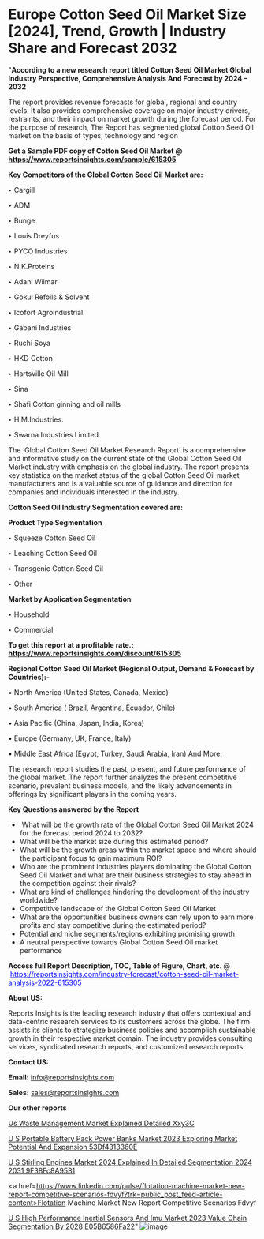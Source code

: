 # Europe Cotton Seed Oil Market Size [2024], Trend, Growth | Industry Share and Forecast 2032

"<strong>According to a new research report titled Cotton Seed Oil Market Global Industry Perspective, Comprehensive Analysis And Forecast by 2024 – 2032</strong>

The report provides revenue forecasts for global, regional and country levels. It also provides comprehensive coverage on major industry drivers, restraints, and their impact on market growth during the forecast period. For the purpose of research, The Report has segmented global Cotton Seed Oil market on the basis of types, technology and region

<strong>Get a Sample PDF copy of Cotton Seed Oil Market </strong><strong>@<a href=https://www.reportsinsights.com/sample/615305 style=color:#0000ff;> https://www.reportsinsights.com/sample/615305</a></strong></font>

<strong>Key Competitors of the Global Cotton Seed Oil Market are:</strong>

‣ Cargill

‣ ADM

‣ Bunge

‣ Louis Dreyfus

‣ PYCO Industries

‣ N.K.Proteins

‣ Adani Wilmar

‣ Gokul Refoils & Solvent

‣ Icofort Agroindustrial

‣ Gabani Industries

‣ Ruchi Soya

‣ HKD Cotton

‣ Hartsville Oil Mill

‣ Sina

‣ Shafi Cotton ginning and oil mills

‣ H.M.Industries.

‣ Swarna Industries Limited

The ‘Global Cotton Seed Oil Market Research Report’ is a comprehensive and informative study on the current state of the Global Cotton Seed Oil Market industry with emphasis on the global industry. The report presents key statistics on the market status of the global Cotton Seed Oil market manufacturers and is a valuable source of guidance and direction for companies and individuals interested in the industry.

<strong>Cotton Seed Oil Industry Segmentation covered are:</strong>

<strong>Product Type Segmentation</strong>

‣ Squeeze Cotton Seed Oil

‣ Leaching Cotton Seed Oil

‣ Transgenic Cotton Seed Oil

‣ Other

<strong>Market by Application Segmentation</strong>

‣ Household

‣ Commercial

<strong>To get this report at a profitable rate.: <a href=https://www.reportsinsights.com/discount/615305 style=color:#0000ff;>https://www.reportsinsights.com/discount/615305</a></strong></font>

<strong>Regional Cotton Seed Oil Market (Regional Output, Demand &amp; Forecast by Countries):-</strong>

• North America (United States, Canada, Mexico)

• South America ( Brazil, Argentina, Ecuador, Chile)

• Asia Pacific (China, Japan, India, Korea)

• Europe (Germany, UK, France, Italy)

• Middle East Africa (Egypt, Turkey, Saudi Arabia, Iran) And More.

The research report studies the past, present, and future performance of the global market. The report further analyzes the present competitive scenario, prevalent business models, and the likely advancements in offerings by significant players in the coming years.

<strong>Key Questions answered by the Report</strong>
<ul>
  <li> What will be the growth rate of the Global Cotton Seed Oil Market 2024 for the forecast period 2024 to 2032?</li>
  <li>What will be the market size during this estimated period?</li>
  <li>What will be the growth areas within the market space and where should the participant focus to gain maximum ROI?</li>
  <li>Who are the prominent industries players dominating the Global Cotton Seed Oil Market and what are their business strategies to stay ahead in the competition against their rivals?</li>
  <li>What are kind of challenges hindering the development of the industry worldwide?</li>
  <li>Competitive landscape of the Global Cotton Seed Oil Market</li>
  <li>What are the opportunities business owners can rely upon to earn more profits and stay competitive during the estimated period?</li>
  <li>Potential and niche segments/regions exhibiting promising growth</li>
  <li>A neutral perspective towards Global Cotton Seed Oil market performance</li>
</ul>
<strong>Access full Report Description, TOC, Table of Figure, Chart, etc. </strong>@  <a href=https://reportsinsights.com/industry-forecast/cotton-seed-oil-market-analysis-2022-615305 style=color:#0000ff;>https://reportsinsights.com/industry-forecast/cotton-seed-oil-market-analysis-2022-615305</a></font>

<strong><strong>About US</strong>:</strong>

Reports Insights is the leading research industry that offers contextual and data-centric research services to its customers across the globe. The firm assists its clients to strategize business policies and accomplish sustainable growth in their respective market domain. The industry provides consulting services, syndicated research reports, and customized research reports.

<strong>Contact US:</strong>

<p class=""""><b>Email:</b> <a href=mailto:info@reportsinsights.com>info@reportsinsights.com</a></p>
<p class=""""><b>Sales:</b> <a href=mailto:sales@reportsinsights.com>sales@reportsinsights.com</a></p>

<strong>Our other reports</strong>

<a href=https://www.linkedin.com/pulse/us-waste-management-market-explained-detailed-xxy3c/>Us Waste Management Market Explained Detailed Xxy3C</a>

<a href=https://medium.com/@jadhaosuchit578/u-s-portable-battery-pack-power-banks-market-2023-exploring-market-potential-and-expansion-53df4313360e>U S Portable Battery Pack Power Banks Market 2023 Exploring Market Potential And Expansion 53Df4313360E</a>

<a href=https://medium.com/@sharanidhi229/u-s-stirling-engines-market-2024-explained-in-detailed-segmentation-2024-2031-9f38fc8a9581>U S Stirling Engines Market 2024 Explained In Detailed Segmentation 2024 2031 9F38Fc8A9581</a>

<a href=https://www.linkedin.com/pulse/flotation-machine-market-new-report-competitive-scenarios-fdvyf?trk=public_post_feed-article-content>Flotation Machine Market New Report Competitive Scenarios Fdvyf</a>

<a href=https://medium.com/@jagrutiayachit3/u-s-high-performance-inertial-sensors-and-imu-market-2023-value-chain-segmentation-by-2028-e05b6586fa22>U S High Performance Inertial Sensors And Imu Market 2023 Value Chain Segmentation By 2028 E05B6586Fa22</a>"
![image](https://github.com/Jaayaachit/RItrends/assets/158452289/b09da97d-624e-4f2d-abb2-528250693363)
